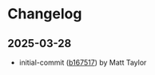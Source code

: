 # Changelog


## 2025-03-28
- initial-commit ([b167517](https://github.com/mjt-engine/animate/commit/b16751748e245cec50686b9897a85de4643cc910)) by Matt Taylor
